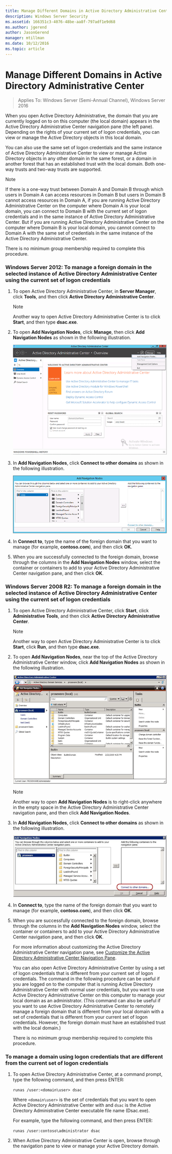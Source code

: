 ```yaml
---
title: Manage Different Domains in Active Directory Administrative Center
description: Windows Server Security
ms.assetid: 166351c3-4076-48be-aa8f-797adf1e9d68
ms.author: jgerend
author: JasonGerend
manager: mtillman
ms.date: 10/12/2016
ms.topic: article
---
```

# Manage Different Domains in Active Directory Administrative Center

>Applies To: Windows Server (Semi-Annual Channel), Windows Server 2016

  When you open Active Directory Administrative, the domain that you are currently logged on to on this computer \(the local domain\) appears in the Active Directory Administrative Center navigation pane \(the left pane\). Depending on the rights of your current set of logon credentials, you can view or manage the Active Directory objects in this local domain.

 You can also use the same set of logon credentials and the same instance of Active Directory Administrative Center to view or manage Active Directory objects in any other domain in the same forest, or a domain in another forest that has an established trust with the local domain. Both one\-way trusts and two\-way trusts are supported.

> [!NOTE]
>  If there is a one\-way trust between Domain A and Domain B through which users in Domain A can access resources in Domain B but users in Domain B cannot access resources in Domain A, if you are running Active Directory Administrative Center on the computer where Domain A is your local domain, you can connect to Domain B with the current set of logon credentials and in the same instance of Active Directory Administrative Center. But if you are running Active Directory Administrative Center on the computer where Domain B is your local domain, you cannot connect to Domain A with the same set of credentials in the same instance of the Active Directory Administrative Center.

 There is no minimum group membership required to complete this procedure.

### Windows Server 2012: To manage a foreign domain in the selected instance of Active Directory Administrative Center using the current set of logon credentials

1.  To open Active Directory Administrative Center, in **Server Manager**, click **Tools**, and then click **Active Directory Administrative Center**.

    > [!NOTE]
    >  Another way to open Active Directory Administrative Center is to click **Start**, and then type **dsac.exe**.

2.  To open **Add Navigation Nodes**, click **Manage**, then click **Add Navigation Nodes** as shown in the following illustration.

     ![Screenshot showing **Add Navigation Nodes** UI](media/ADDS_ADACAddNavNode.gif)

3.  In **Add Navigation Nodes**, click **Connect to other domains** as shown in the following illustration.

     ![Screenshot showing **Add Navigation Nodes** UI](media/ADDS_ADACConnectToDomain.gif)

4.  In **Connect to**, type the name of the foreign domain that you want to manage \(for example, **contoso.com**\), and then click **OK**.

5.  When you are successfully connected to the foreign domain, browse through the columns in the **Add Navigation Nodes** window, select the container or containers to add to your Active Directory Administrative Center navigation pane, and then click **OK**.

### Windows Server 2008 R2: To manage a foreign domain in the selected instance of Active Directory Administrative Center using the current set of logon credentials

1. To open Active Directory Administrative Center, click **Start**, click **Administrative Tools**, and then click **Active Directory Administrative Center**.

   > [!NOTE]
   >  Another way to open Active Directory Administrative Center is to click **Start**, click **Run**, and then type **dsac.exe**.

2. To open **Add Navigation Nodes**, near the top of the Active Directory Administrative Center window, click **Add Navigation Nodes** as shown in the following illustration.

    ![Screenshot showing **Add Navigation Nodes** UI](media/click_add_nav_nodes.gif)

   > [!NOTE]
   >  Another way to open **Add Navigation Nodes** is to right\-click anywhere in the empty space in the Active Directory Administrative Center navigation pane, and then click **Add Navigation Nodes**.

3. In **Add Navigation Nodes**, click **Connect to other domains** as shown in the following illustration.

    ![Screenshot showing **Add Navigation Nodes** **Connect to other domains** UI](media/add_nav_nodes.gif)

4. In **Connect to**, type the name of the foreign domain that you want to manage \(for example, **contoso.com**\), and then click **OK**.

5. When you are successfully connected to the foreign domain, browse through the columns in the **Add Navigation Nodes** window, select the container or containers to add to your Active Directory Administrative Center navigation pane, and then click **OK**.

   For more information about customizing the Active Directory Administrative Center navigation pane, see [Customize the Active Directory Administrative Center Navigation Pane](customize-the-active-directory-administrative-center-navigation-pane.md).

   You can also open Active Directory Administrative Center by using a set of logon credentials that is different from your current set of logon credentials. The command in the following procedure can be useful if you are logged on to the computer that is running Active Directory Administrative Center with normal user credentials, but you want to use Active Directory Administrative Center on this computer to manage your local domain as an administrator. \(This command can also be useful if you want to use Active Directory Administrative Center to remotely manage a foreign domain that is different from your local domain with a set of credentials that is different from your current set of logon credentials. However, the foreign domain must have an established trust with the local domain.\)

   There is no minimum group membership required to complete this procedure.

### To manage a domain using logon credentials that are different from the current set of logon credentials

1.  To open Active Directory Administrative Center, at a command prompt, type the following command, and then press ENTER:

     `runas /user:<domain\user> dsac`

     Where `<domain\user>` is the set of credentials that you want to open Active Directory Administrative Center with and `dsac` is the Active Directory Administrative Center executable file name \(Dsac.exe\).

     For example, type the following command, and then press ENTER:

     `runas /user:contoso\administrator dsac`

2.  When Active Directory Administrative Center is open, browse through the navigation pane to view or manage your Active Directory domain.



